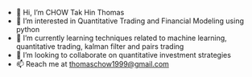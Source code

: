 - 👋 Hi, I’m CHOW Tak Hin Thomas
- 👀 I’m interested in Quantitative Trading and Financial Modeling using python
- 🌱 I’m currently learning techniques related to machine learning, quantitative trading, kalman filter and pairs trading
- 💞️ I’m looking to collaborate on quantitative investment strategies
- 📫 Reach me at thomaschow1999@gmail.com

<!---
Thomas-CTH/Thomas-CTH is a ✨ special ✨ repository because its `README.md` (this file) appears on your GitHub profile.
You can click the Preview link to take a look at your changes.
--->
